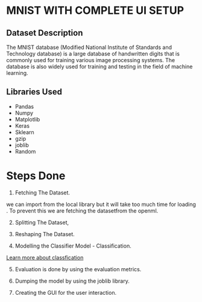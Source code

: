 # MNIST WITH COMPLETE UI SETUP

## Dataset Description

The MNIST database (Modified National Institute of Standards and Technology database) is a large database of handwritten digits that is commonly used for training various image processing systems. The database is also widely used for training and testing in the field of machine learning.

## Libraries Used

* Pandas
* Numpy
* Matplotlib
* Keras
* Sklearn
* gzip
* joblib
* Random

# Steps Done

1. Fetching The Dataset.

we can import from the local library but it will take too much time for loading . To prevent this we are fetching the datasetfrom the openml.

2. Splitting The Dataset,

3. Reshaping The Dataset.

4. Modelling the Classifier Model - Classification.

[Learn more about classfication](https://www.javatpoint.com/classification-algorithm-in-machine-learning)

5. Evaluation is done by using the evaluation metrics.

6. Dumping the model by using the joblib library.

7. Creating the GUI for the user interaction.



